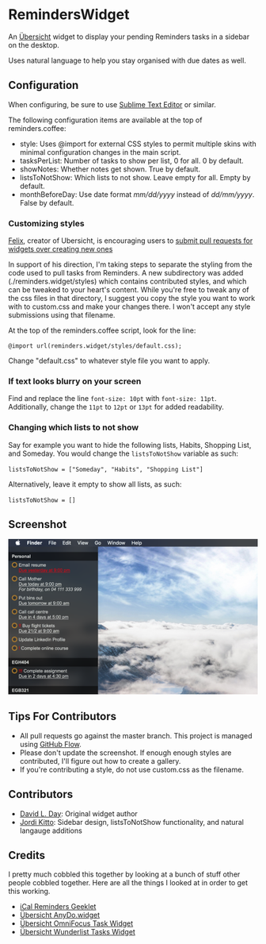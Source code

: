 # RemindersWidget

An [Übersicht](http://tracesof.net/uebersicht/) widget to display your pending
Reminders tasks in a sidebar on the desktop.

Uses natural language to help you stay organised with due dates as well.

## Configuration

When configuring, be sure to use [Sublime Text Editor](https://www.sublimetext.com/3) or similar.

The following configuration items are available at the top of reminders.coffee:

* style: Uses @import for external CSS styles to permit multiple skins with minimal configuration changes in the main script.
* tasksPerList: Number of tasks to show per list, 0 for all. 0 by default.
* showNotes: Whether notes get shown. True by default.
* listsToNotShow: Which lists to not show. Leave empty for all. Empty by default.
* monthBeforeDay: Use date format *mm/dd/yyyy* instead of *dd/mm/yyyy*. False by default.

### Customizing styles

[Felix](https://github.com/felixhageloh), creator of Ubersicht, is encouraging users to [submit pull requests for widgets over creating new ones](https://github.com/felixhageloh/uebersicht-widgets#readme)

In support of his direction, I'm taking steps to separate the styling from the code used to pull tasks from Reminders. A new subdirectory was added (./reminders.widget/styles) which contains contributed styles, and which can be tweaked to your heart's content. While you're free to tweak any of the css files in that directory, I suggest you copy the style you want to work with to custom.css and make your changes there. I won't accept any style submissions using that filename.

At the top of the reminders.coffee script, look for the line:

    @import url(reminders.widget/styles/default.css);

Change "default.css" to whatever style file you want to apply.

### If text looks blurry on your screen

Find and replace the line `font-size: 10pt` with `font-size: 11pt`. Additionally, change the `11pt` to `12pt` or `13pt` for added readability.

### Changing which lists to not show

Say for example you want to hide the following lists, Habits, Shopping List, and Someday. You would change the `listsToNotShow` variable as such:

`listsToNotShow = ["Someday", "Habits", "Shopping List"]`

Alternatively, leave it empty to show all lists, as such:

`listsToNotShow = []`

## Screenshot

![Screenshot of the widget](/screenshot.png?raw=true)

## Tips For Contributors

* All pull requests go against the master branch. This project is managed using [GitHub Flow](https://guides.github.com/introduction/flow/).
* Please don't update the screenshot. If enough enough styles are contributed, I'll figure out how to create a gallery.
* If you're contributing a style, do not use custom.css as the filename.

## Contributors

* [David L. Day](https://github.com/davidlday): Original widget author
* [Jordi Kitto](https://github.com/jordikitto): Sidebar design, listsToNotShow functionality, and natural langauge additions

## Credits

I pretty much cobbled this together by looking at a bunch of stuff other people
cobbled together. Here are all the things I looked at in order to get this working.

* [iCal Reminders Geeklet](http://www.macosxtips.co.uk/geeklets/productivity/ical-reminders/)
* [Übersicht AnyDo.widget](http://tracesof.net/uebersicht-widgets/#anydo)
* [Übersicht OmniFocus Task Widget](http://tracesof.net/uebersicht-widgets/#omnifocus-widget)
* [Übersicht Wunderlist Tasks Widget](http://tracesof.net/uebersicht-widgets/#wunderlist-tasks)
